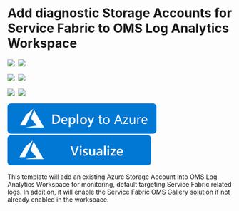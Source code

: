 
# Add diagnostic Storage Accounts for Service Fabric to OMS Log Analytics Workspace

<IMG SRC="https://azurequickstartsservice.blob.core.windows.net/badges/oms-existing-storage-account/PublicLastTestDate.svg" />&nbsp;
<IMG SRC="https://azurequickstartsservice.blob.core.windows.net/badges/oms-existing-storage-account/PublicDeployment.svg" />&nbsp;

<IMG SRC="https://azurequickstartsservice.blob.core.windows.net/badges/oms-existing-storage-account/FairfaxLastTestDate.svg" />&nbsp;
<IMG SRC="https://azurequickstartsservice.blob.core.windows.net/badges/oms-existing-storage-account/FairfaxDeployment.svg" />&nbsp;

<IMG SRC="https://azurequickstartsservice.blob.core.windows.net/badges/oms-existing-storage-account/BestPracticeResult.svg" />&nbsp;
<IMG SRC="https://azurequickstartsservice.blob.core.windows.net/badges/oms-existing-storage-account/CredScanResult.svg" />&nbsp;

[![Deploy to Azure](https://raw.githubusercontent.com/Azure/azure-quickstart-templates/master/1-CONTRIBUTION-GUIDE/images/deploytoazure.svg?sanitize=true)](https://portal.azure.com/#create/Microsoft.Template/uri/https%3A%2F%2Fraw.githubusercontent.com%2Fazure%2Fazure-quickstart-templates%2Fmaster%2Foms-existing-storage-account%2F%2Fazuredeploy.json) 
<a href="http://armviz.io/#/?load=https%3A%2F%2Fraw.githubusercontent.com%2FAzure%2Fazure-quickstart-templates%2Fmaster%2Foms-existing-storage-account%2Fazuredeploy.json" target="_blank">
    <img src="https://raw.githubusercontent.com/Azure/azure-quickstart-templates/master/1-CONTRIBUTION-GUIDE/images/visualizebutton.svg?sanitize=true"/>
</a>

This template will add an existing Azure Storage Account into OMS Log Analytics Workspace for monitoring, default targeting Service Fabric related logs. In addition, it will enable the Service Fabric OMS Gallery solution if not already enabled in the workspace. 


                                

              

